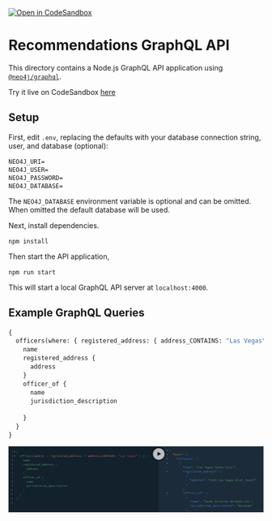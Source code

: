 [![Open in CodeSandbox](https://img.shields.io/badge/Open%20in-CodeSandbox-blue?style=flat-square&logo=codesandbox)](https://codesandbox.io/s/github/neo4j-graph-examples/icij-paradise-papers/tree/main/graphql?file=/schema.graphql)

# Recommendations GraphQL API

This directory contains a Node.js GraphQL API application using [`@neo4j/graphql`](https://www.npmjs.com/package/@neo4j/graphql).

Try it live on CodeSandbox [here](https://codesandbox.io/s/github/neo4j-graph-examples/icij-paradise-papers/tree/main/graphql?file=/schema.graphql)

## Setup

First, edit `.env`, replacing the defaults with your database connection string, user, and database (optional):

```
NEO4J_URI=
NEO4J_USER=
NEO4J_PASSWORD=
NEO4J_DATABASE=
```

The `NEO4J_DATABASE` environment variable is optional and can be omitted. When omitted the default database will be used.

Next, install dependencies.

```
npm install
```

Then start the API application,

```
npm run start
```

This will start a local GraphQL API server at `localhost:4000`.

## Example GraphQL Queries

```GraphQL
{
  officers(where: { registered_address: { address_CONTAINS: "Las Vegas" } }) {
    name
    registered_address {
      address
    }
    officer_of {
      name
      jurisdiction_description
      
    }
  }
}
```

![](img/playground1.png)